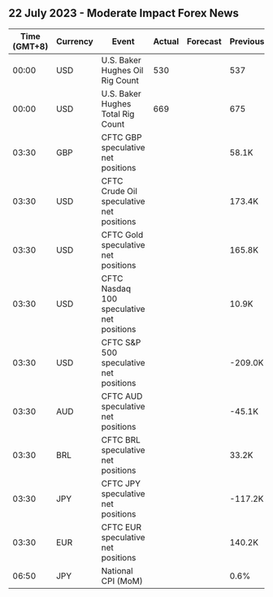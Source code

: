 ## 22 July 2023 - Moderate Impact Forex News

| Time (GMT+8) | Currency | Event | Actual | Forecast | Previous |
|------|----------|-------|--------|----------|----------|
| 00:00 | USD | U.S. Baker Hughes Oil Rig Count | 530 |  | 537 |
| 00:00 | USD | U.S. Baker Hughes Total Rig Count | 669 |  | 675 |
| 03:30 | GBP | CFTC GBP speculative net positions |  |  | 58.1K |
| 03:30 | USD | CFTC Crude Oil speculative net positions |  |  | 173.4K |
| 03:30 | USD | CFTC Gold speculative net positions |  |  | 165.8K |
| 03:30 | USD | CFTC Nasdaq 100 speculative net positions |  |  | 10.9K |
| 03:30 | USD | CFTC S&P 500 speculative net positions |  |  | -209.0K |
| 03:30 | AUD | CFTC AUD speculative net positions |  |  | -45.1K |
| 03:30 | BRL | CFTC BRL speculative net positions |  |  | 33.2K |
| 03:30 | JPY | CFTC JPY speculative net positions |  |  | -117.2K |
| 03:30 | EUR | CFTC EUR speculative net positions |  |  | 140.2K |
| 06:50 | JPY | National CPI (MoM) |  |  | 0.6% |
